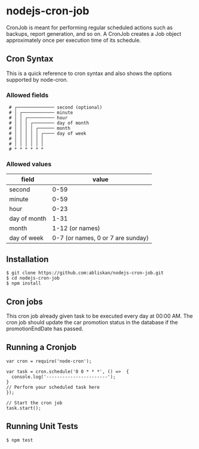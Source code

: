 # nodejs-cron-job
CronJob is meant for performing regular scheduled actions such as backups, report generation, and so on. A CronJob creates a Job object approximately once per execution time of its schedule. 

## Cron Syntax
This is a quick reference to cron syntax and also shows the options supported by node-cron.

### Allowed fields
```
 # ┌────────────── second (optional)
 # │ ┌──────────── minute
 # │ │ ┌────────── hour
 # │ │ │ ┌──────── day of month
 # │ │ │ │ ┌────── month
 # │ │ │ │ │ ┌──── day of week
 # │ │ │ │ │ │
 # │ │ │ │ │ │
 # * * * * * *
```

### Allowed values

|     field    |        value        |
|--------------|---------------------|
|    second    |         0-59        |
|    minute    |         0-59        |
|     hour     |         0-23        |
| day of month |         1-31        |
|     month    |     1-12 (or names) |
|  day of week |     0-7 (or names, 0 or 7 are sunday)  |

## Installation
```
$ git clone https://github.com:abliskan/nodejs-cron-job.git
$ cd nodejs-cron-job
$ npm install
```

## Cron jobs
This cron job already given task to be executed every day at 00:00 AM. The cron job should update the car promotion status in the database if the promotionEndDate has passed.

## Running a Cronjob
```
var cron = require('node-cron');

var task = cron.schedule('0 0 * * *', () =>  {
  console.log('-----------------------');
}
// Perform your scheduled task here
});

// Start the cron job
task.start();
```

## Running Unit Tests
```
$ npm test
```

